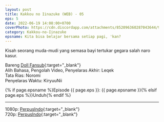 ```yaml
---
layout: post
title: Kakkou no Iinazuke (WEB) - 05
eps: 5
date: 2022-06-19 14:08:00+0700
coverPhoto: https://cdn.discordapp.com/attachments/852096360287043644/991700370826989608/unknown.png
category: Kakkou-no-Iinazuke
epsname: Kita bisa belajar bersama setiap pagi, 'kan?
---
```


Kisah seorang muda-mudi yang semasa bayi tertukar gegara salah naro kasur.

Bareng [Doll Fansub](https://www.perpusindo.info/user/Leqek){:target="_blank"}
<br>
Alih Bahasa, Pengolah Video, Penyelaras Akhir: Leqek
<br>
Tata Rias: Noromi
<br>
Penyelaras Waktu: KiryuuNii

{% if page.epsname %}Episode {{ page.eps }}: {{ page.epsname }}{% elsif page.eps %}}Unduh{% endif %}

---
1080p: [PerpusIndo](https://www.perpusindo.info/berkas/qkejqaIJ){:target="_blank"}<br>
720p: [PerpusIndo](https://www.perpusindo.info/berkas/KyOcuEbs){:target="_blank"}
